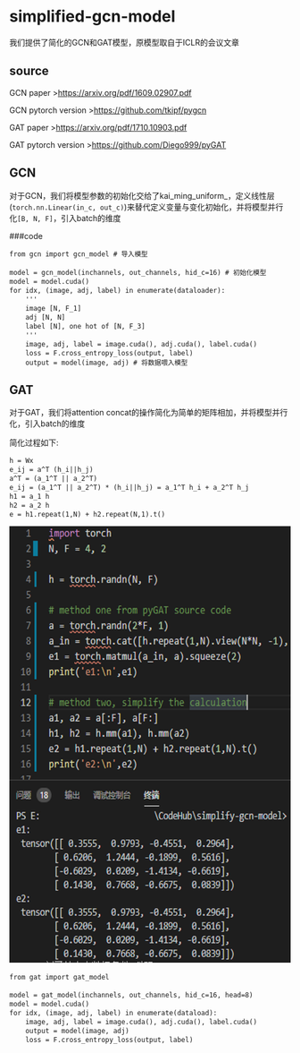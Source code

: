 # simplified-gcn-model
我们提供了简化的GCN和GAT模型，原模型取自于ICLR的会议文章
## source
GCN paper >https://arxiv.org/pdf/1609.02907.pdf

GCN pytorch version >https://github.com/tkipf/pygcn

GAT paper >https://arxiv.org/pdf/1710.10903.pdf

GAT pytorch version >https://github.com/Diego999/pyGAT

## GCN
对于GCN，我们将模型参数的初始化交给了kai_ming_uniform_，定义线性层(`torch.nn.Linear(in_c, out_c)`)来替代定义变量与变化初始化，并将模型并行化`[B, N, F]`，引入batch的维度

###code
```
from gcn import gcn_model # 导入模型

model = gcn_model(inchannels, out_channels, hid_c=16) # 初始化模型
model = model.cuda()
for idx, (image, adj, label) in enumerate(dataloader):
    '''
    image [N, F_1]
    adj [N, N]
    label [N], one hot of [N, F_3]
    '''
    image, adj, label = image.cuda(), adj.cuda(), label.cuda()
    loss = F.cross_entropy_loss(output, label)
    output = model(image, adj) # 将数据喂入模型
```
## GAT
对于GAT，我们将attention concat的操作简化为简单的矩阵相加，并将模型并行化，引入batch的维度

简化过程如下:
```
h = Wx
e_ij = a^T (h_i||h_j)
a^T = (a_1^T || a_2^T)
e_ij = (a_1^T || a_2^T) * (h_i||h_j) = a_1^T h_i + a_2^T h_j
h1 = a_1 h
h2 = a_2 h
e = h1.repeat(1,N) + h2.repeat(N,1).t()
```

<img src="https://raw.githubusercontent.com/liu6zijian/simplified-gcn-model/main/simplified_calculation.png" width="600" height="780" alt="image"/><br/>


```
from gat import gat_model

model = gat_model(inchannels, out_channels, hid_c=16, head=8)
model = model.cuda()
for idx, (image, adj, label) in enumerate(dataload):
    image, adj, label = image.cuda(), adj.cuda(), label.cuda()
    output = model(image, adj)
    loss = F.cross_entropy_loss(output, label)
```


